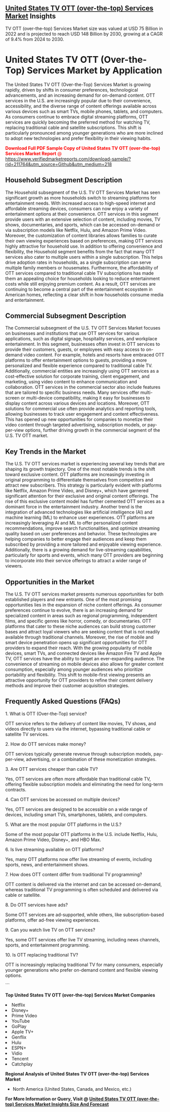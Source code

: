 <h2><a href="https://www.verifiedmarketreports.com/download-sample/?rid=211764&amp;utm_source=Github&amp;utm_medium=218" target="_blank">United States TV OTT (over-the-top) Services Market</a> Insights</h2><p>TV OTT (over-the-top) Services Market size was valued at USD 75 Billion in 2022 and is projected to reach USD 148 Billion by 2030, growing at a CAGR of 9.4% from 2024 to 2030.</p><p> <h1>United States TV OTT (Over-the-Top) Services Market by Application</h1> <p>The United States TV OTT (Over-the-Top) Services Market is growing rapidly, driven by shifts in consumer preferences, technological advancements, and an increasing demand for on-demand content. OTT services in the U.S. are increasingly popular due to their convenience, accessibility, and the diverse range of content offerings available across various devices such as smart TVs, mobile phones, tablets, and computers. As consumers continue to embrace digital streaming platforms, OTT services are quickly becoming the preferred method for watching TV, replacing traditional cable and satellite subscriptions. This shift is particularly pronounced among younger generations who are more inclined to adopt new technologies and prefer flexibility in their viewing habits. <p><span class=""><span style="color: #ff0000;"><strong>Download Full PDF Sample Copy of United States TV OTT (over-the-top) Services Market Report</strong> @ </span><a href="https://www.verifiedmarketreports.com/download-sample/?rid=211764&amp;utm_source=Github&amp;utm_medium=218" target="_blank">https://www.verifiedmarketreports.com/download-sample/?rid=211764&amp;utm_source=Github&amp;utm_medium=218</a></span></p></p> <h2>Household Subsegment Description</h2> <p>The Household subsegment of the U.S. TV OTT Services Market has seen significant growth as more households switch to streaming platforms for entertainment needs. With increased access to high-speed internet and affordable streaming devices, consumers can now enjoy a variety of entertainment options at their convenience. OTT services in this segment provide users with an extensive selection of content, including movies, TV shows, documentaries, and sports, which can be accessed on-demand or via subscription models like Netflix, Hulu, and Amazon Prime Video. Moreover, the customization of content libraries allows families to curate their own viewing experiences based on preferences, making OTT services highly attractive for household use. In addition to offering convenience and flexibility, the Household segment benefits from the fact that many OTT services also cater to multiple users within a single subscription. This helps drive adoption rates in households, as a single subscription can serve multiple family members or housemates. Furthermore, the affordability of OTT services compared to traditional cable TV subscriptions has made them an appealing choice for households looking to reduce entertainment costs while still enjoying premium content. As a result, OTT services are continuing to become a central part of the entertainment ecosystem in American homes, reflecting a clear shift in how households consume media and entertainment. </p> <h2>Commercial Subsegment Description</h2> <p>The Commercial subsegment of the U.S. TV OTT Services Market focuses on businesses and institutions that use OTT services for various applications, such as digital signage, hospitality services, and workplace entertainment. In this segment, businesses often invest in OTT services to provide their customers, guests, or employees with easy access to on-demand video content. For example, hotels and resorts have embraced OTT platforms to offer entertainment options to guests, providing a more personalized and flexible experience compared to traditional cable TV. Additionally, commercial entities are increasingly using OTT services as a cost-effective solution for corporate training, client engagement, and marketing, using video content to enhance communication and collaboration. OTT services in the commercial sector also include features that are tailored to specific business needs. Many services offer multi-screen or multi-device compatibility, making it easy for businesses to display content across various devices and locations. Moreover, OTT solutions for commercial use often provide analytics and reporting tools, allowing businesses to track user engagement and content effectiveness. This has opened up new opportunities for companies to monetize their video content through targeted advertising, subscription models, or pay-per-view options, further driving growth in the commercial segment of the U.S. TV OTT market.</p> <h2>Key Trends in the Market</h2> <p>The U.S. TV OTT services market is experiencing several key trends that are shaping its growth trajectory. One of the most notable trends is the shift toward exclusive content. OTT platforms are increasingly investing in original programming to differentiate themselves from competitors and attract new subscribers. This strategy is particularly evident with platforms like Netflix, Amazon Prime Video, and Disney+, which have garnered significant attention for their exclusive and original content offerings. The rise of this exclusive content model has further cemented OTT services as a dominant force in the entertainment industry. Another trend is the integration of advanced technologies like artificial intelligence (AI) and machine learning (ML) to enhance user experiences. OTT platforms are increasingly leveraging AI and ML to offer personalized content recommendations, improve search functionalities, and optimize streaming quality based on user preferences and behavior. These technologies are helping companies to better engage their audiences and keep them subscribed by providing a more tailored and enjoyable viewing experience. Additionally, there is a growing demand for live-streaming capabilities, particularly for sports and events, which many OTT providers are beginning to incorporate into their service offerings to attract a wider range of viewers.</p> <h2>Opportunities in the Market</h2> <p>The U.S. TV OTT services market presents numerous opportunities for both established players and new entrants. One of the most promising opportunities lies in the expansion of niche content offerings. As consumer preferences continue to evolve, there is an increasing demand for specialized content in areas such as regional programming, independent films, and specific genres like horror, comedy, or documentaries. OTT platforms that cater to these niche audiences can build strong customer bases and attract loyal viewers who are seeking content that is not readily available through traditional channels. Moreover, the rise of mobile and smart device penetration opens up significant opportunities for OTT providers to expand their reach. With the growing popularity of mobile devices, smart TVs, and connected devices like Amazon Fire TV and Apple TV, OTT services have the ability to target an ever-expanding audience. The convenience of streaming on mobile devices also allows for greater content consumption, especially among younger audiences who prioritize portability and flexibility. This shift to mobile-first viewing presents an attractive opportunity for OTT providers to refine their content delivery methods and improve their customer acquisition strategies.</p> <h2>Frequently Asked Questions (FAQs)</h2> <p>1. What is OTT (Over-the-Top) service?</p> <p>OTT service refers to the delivery of content like movies, TV shows, and videos directly to users via the internet, bypassing traditional cable or satellite TV services.</p> <p>2. How do OTT services make money?</p> <p>OTT services typically generate revenue through subscription models, pay-per-view, advertising, or a combination of these monetization strategies.</p> <p>3. Are OTT services cheaper than cable TV?</p> <p>Yes, OTT services are often more affordable than traditional cable TV, offering flexible subscription models and eliminating the need for long-term contracts.</p> <p>4. Can OTT services be accessed on multiple devices?</p> <p>Yes, OTT services are designed to be accessible on a wide range of devices, including smart TVs, smartphones, tablets, and computers.</p> <p>5. What are the most popular OTT platforms in the U.S.?</p> <p>Some of the most popular OTT platforms in the U.S. include Netflix, Hulu, Amazon Prime Video, Disney+, and HBO Max.</p> <p>6. Is live streaming available on OTT platforms?</p> <p>Yes, many OTT platforms now offer live streaming of events, including sports, news, and entertainment shows.</p> <p>7. How does OTT content differ from traditional TV programming?</p> <p>OTT content is delivered via the internet and can be accessed on-demand, whereas traditional TV programming is often scheduled and delivered via cable or satellite.</p> <p>8. Do OTT services have ads?</p> <p>Some OTT services are ad-supported, while others, like subscription-based platforms, offer ad-free viewing experiences.</p> <p>9. Can you watch live TV on OTT services?</p> <p>Yes, some OTT services offer live TV streaming, including news channels, sports, and entertainment programming.</p> <p>10. Is OTT replacing traditional TV?</p> <p>OTT is increasingly replacing traditional TV for many consumers, especially younger generations who prefer on-demand content and flexible viewing options.</p> ```</p><p><strong>Top United States TV OTT (over-the-top) Services Market Companies</strong></p><div data-test-id=""><p><li>Netflix</li><li> Disney+</li><li> Prime Video</li><li> YouTube</li><li> GoPlay</li><li> Apple TV+</li><li> Genflix</li><li> Hulu</li><li> ESPN+</li><li> Vidio</li><li> Tencent</li><li> Catchplay</li></p><div><strong>Regional Analysis of&nbsp;United States TV OTT (over-the-top) Services Market</strong></div><ul><li dir="ltr"><p dir="ltr">North America&nbsp;(United States, Canada, and Mexico, etc.)</p></li></ul><p><strong>For More Information or Query, Visit @&nbsp;</strong><strong><a href="https://www.verifiedmarketreports.com/product/tv-ott-over-the-top-services-market/?utm_source=Github&amp;utm_medium=218" target="_blank">United States TV OTT (over-the-top) Services Market Insights Size And Forecast</a></strong></p></div>

